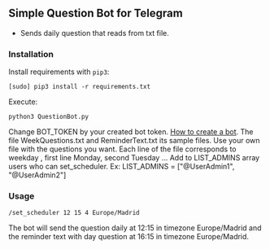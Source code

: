 ## Simple Question Bot for Telegram

- Sends daily question that reads from txt file.

### Installation

Install requirements with `pip3`:
```
[sudo] pip3 install -r requirements.txt
```

Execute:
```
python3 QuestionBot.py
```

Change BOT_TOKEN by your created bot token. [How to create a bot](https://core.telegram.org/bots#3-how-do-i-create-a-bot).
The file WeekQuestions.txt and ReminderText.txt its sample files. Use your own file with the questions you want. Each line of the file corresponds to weekday , first line Monday, second Tuesday ...
Add to LIST_ADMINS array users who can set_scheduler. Ex: LIST_ADMINS = ["@UserAdmin1", "@UserAdmin2"]

### Usage

```
/set_scheduler 12 15 4 Europe/Madrid 
```
The bot will send the question daily at 12:15 in timezone Europe/Madrid and the reminder text with day question at 16:15 in timezone Europe/Madrid.

